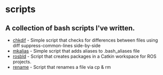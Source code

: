 # scripts
## A collection of bash scripts I've written.

- [chkdif](./chkdif) - Simple script that checks for differences between files using diff suppress-common-lines side-by-side
- [mkalias](./mkalias) - Simple script that adds aliases to .bash_aliases file
- [rosbld](./rosbld) - Script that creates packages in a Catkin workspace for ROS projects.
- [rename](./rename) - Script that renames a file via cp & rm
